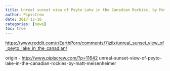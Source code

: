 ```yaml
---
title: Unreal sunset view of Peyto Lake in the Canadian Rockies, by Matt Meisenheimer
author: PipisCrew
date: 2017-12-16
categories: [news]
toc: true
---
```


https://www.reddit.com/r/EarthPorn/comments/7jzilx/unreal_sunset_view_of_peyto_lake_in_the_canadian/

origin - http://www.pipiscrew.com/?p=11642 unreal-sunset-view-of-peyto-lake-in-the-canadian-rockies-by-matt-meisenheimer